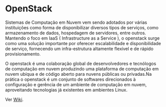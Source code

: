 OpenStack
=====================

Sistemas de Computação em Nuvem vem sendo adotados por várias instituições como forma de disponibilizar diversos tipos de serviços, como armazenamento de dados, hospedagem de servidores, entre outros. Mantendo o foco em IaaS ( Infrastructure as a Service ), o openstack surge como uma solução importante por oferecer escalabilidade e disponibilidade de serviço, fornecendo um infra-estrutura altamente flexível e de rápido provisionamento.

O openstack é uma colaboração global de desenvolvedores e tecnólogos de computação em nuvem produzindo uma plataforma de computação em nuvem ubíqua e de código aberto para nuvens públicas ou privadas.Na prática o openstack é um conjunto de softwares direcionados à configuração e gerência de um ambiente de computação em nuvem, aproveitando tecnologias já existentes em ambientes Linux. 

Ver [Wiki](https://github.com/raphapr/Icehouse-Installation/wiki).
